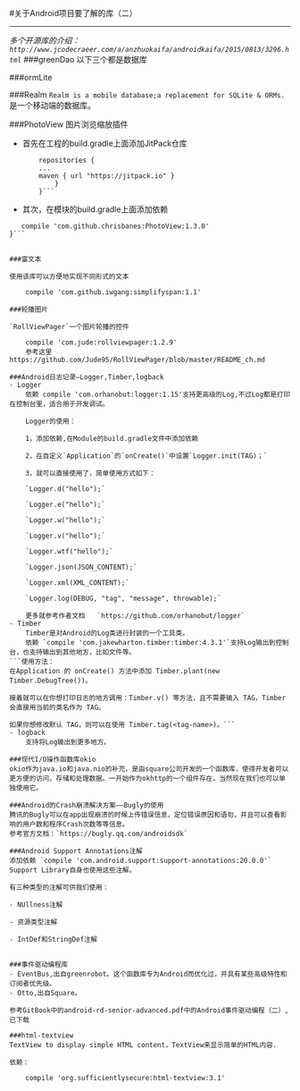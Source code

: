 #关于Android项目要了解的库（二）

-------
*多个开源库的介绍：
`http://www.jcodecraeer.com/a/anzhuokaifa/androidkaifa/2015/0813/3296.html`*
###greenDao
以下三个都是数据库


###ormLite


###Realm
`Realm is a mobile database;a replacement for SQLite & ORMs.`是一个移动端的数据库。


###PhotoView
图片浏览缩放插件

- 首先在工程的build.gradle上面添加JitPack仓库
	
	```allprojects {
		repositories {
      	...
      	maven { url "https://jitpack.io" }
			}
		}```

- 其次，在模块的build.gradle上面添加依赖
```dependencies {
   compile 'com.github.chrisbanes:PhotoView:1.3.0'
}```


###富文本

使用该库可以方便地实现不同形式的文本

    compile 'com.github.iwgang:simplifyspan:1.1'

###轮播图片

`RollViewPager`一个图片轮播的控件

    compile 'com.jude:rollviewpager:1.2.9'
	参考这里https://github.com/Jude95/RollViewPager/blob/master/README_ch.md

###Android日志记录—Logger,Timber,logback
- Logger
	依赖 compile 'com.orhanobut:logger:1.15'支持更高级的Log,不过Log都是打印在控制台里，适合用于开发调试。

    Logger的使用：

    1，添加依赖,在Module的build.gradle文件中添加依赖

	2，在自定义`Application`的`onCreate()`中设置`Logger.init(TAG)；`

	3，就可以直接使用了，简单使用方式如下：

	`Logger.d("hello");`

	`Logger.e("hello");`

	`Logger.w("hello");`

	`Logger.v("hello");`

	`Logger.wtf("hello");`

	`Logger.json(JSON_CONTENT);`

	`Logger.xml(XML_CONTENT);`

	`Logger.log(DEBUG, "tag", "message", throwable);`

    更多就参考作者文档 	`https://github.com/orhanobut/logger`
- Timber
	Timber是对Android的Log类进行封装的一个工具类。
	依赖 `compile 'com.jakewharton.timber:timber:4.3.1'`支持Log输出到控制台，也支持输出到其他地方，比如文件等。
```使用方法：
在Application 的 onCreate() 方法中添加 Timber.plant(new Timber.DebugTree())。

接着就可以在你想打印日志的地方调用：Timber.v() 等方法，且不需要输入 TAG，Timber 会直接用当前的类名作为 TAG。

如果你想修改默认 TAG，则可以在使用 Timber.tag(<tag-name>)。```
- logback
	支持将Log输出到更多地方。

###现代I/O操作函数库okio
okio作为java.io和java.nio的补充，是由square公司开发的一个函数库，使得开发者可以更方便的访问，存储和处理数据。一开始作为okhttp的一个组件存在，当然现在我们也可以单独使用它。

###Android的Crash崩溃解决方案——Bugly的使用
腾讯的Bugly可以在app出现崩溃的时候上传错误信息，定位错误原因和语句，并且可以查看影响的用户数和程序Crash次数等等信息。
参考官方文档：`https://bugly.qq.com/androidsdk`

###Android Support Annotations注解
添加依赖 `compile 'com.android.support:support-annotations:20.0.0'`
Support Library自身也使用这些注解。

有三种类型的注解可供我们使用：

- NUllness注解

- 资源类型注解

- IntDef和StringDef注解


###事件驱动编程库
- EventBus,出自greenrobot。这个函数库专为Android而优化过，并具有某些高级特性和订阅者优先级。
- Otto,出自Square。

参考GitBook中的android-rd-senior-advanced.pdf中的Android事件驱动编程（二）,已下载

###html-textview
TextView to display simple HTML content，TextView来显示简单的HTML内容.

依赖：

	compile 'org.sufficientlysecure:html-textview:3.1'